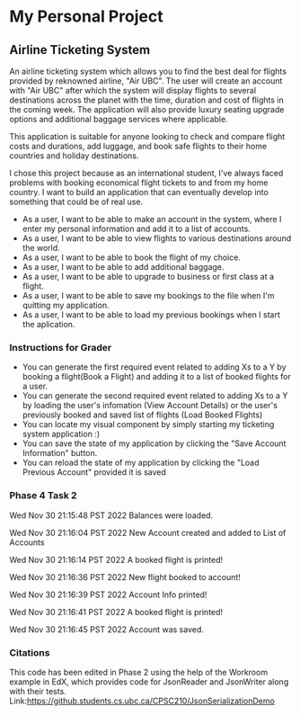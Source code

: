 # My Personal Project

## Airline Ticketing System

An airline ticketing system which allows you to find the best deal for flights provided by reknowned airline, "Air UBC". The user will create an account with "Air UBC" after which the system will display flights to several destinations across the planet with the time, duration and cost of flights in the coming week. The application will also provide luxury seating upgrade options and additional baggage services where applicable.

This application is suitable for anyone looking to check and compare flight costs and durations, add luggage, and book safe flights to their home countries and holiday destinations.

I chose this project because as an international student, I've always faced problems with booking economical flight tickets to and from my home country. I want to build an application that can eventually develop into something that could be of real use.



- As a user, I want to be able to make an account in the system, where I enter my personal information and add it to a list of accounts.
- As a user, I want to be able to view flights to various destinations  around the world.
- As a user, I want to be able to book the flight of my choice.
- As a user, I want to be able to add additional baggage.
- As a user, I want to be able to upgrade to business or first class at a flight.
- As a user, I want to be able to save my bookings to the file when I'm quitting my application.
- As a user, I want to be able to load my previous bookings when I start the aplication.

### Instructions for Grader

- You can generate the first required event related to adding Xs to a Y by booking a flight(Book a Flight) and adding it to a list of booked flights for a user.
- You can generate the second required event related to adding Xs to a Y by loading the user's infomation (View Account Details) or the user's previously booked and saved list of flights (Load Booked Flights)
- You can locate my visual component by simply starting my ticketing system application :)
- You can save the state of my application by clicking the "Save Account Information" button.
- You can reload the state of my application by clicking the "Load Previous Account" provided it is saved

### Phase 4 Task 2

Wed Nov 30 21:15:48 PST 2022
Balances were loaded.


Wed Nov 30 21:16:04 PST 2022
New Account created and added to List of Accounts


Wed Nov 30 21:16:14 PST 2022
A booked flight is printed!


Wed Nov 30 21:16:36 PST 2022
New flight booked to account!


Wed Nov 30 21:16:39 PST 2022
Account Info printed!


Wed Nov 30 21:16:41 PST 2022
A booked flight is printed!


Wed Nov 30 21:16:45 PST 2022
Account was saved.


### Citations

This code has been edited in Phase 2 using the help of the Workroom example in EdX, which provides code for JsonReader and JsonWriter along with their tests.
Link:https://github.students.cs.ubc.ca/CPSC210/JsonSerializationDemo

